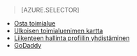 > [AZURE.SELECTOR]
- [Osta toimialue](../article/app-service-web/custom-dns-web-site-buydomains-web-app.md)
- [Ulkoisen toimialuenimen kartta](../article/app-service-web/web-sites-custom-domain-name.md)
- [Liikenteen hallinta profiilin yhdistäminen](../article/app-service-web/web-sites-traffic-manager-custom-domain-name.md)
- [GoDaddy](../article/app-service-web/web-sites-godaddy-custom-domain-name.md)